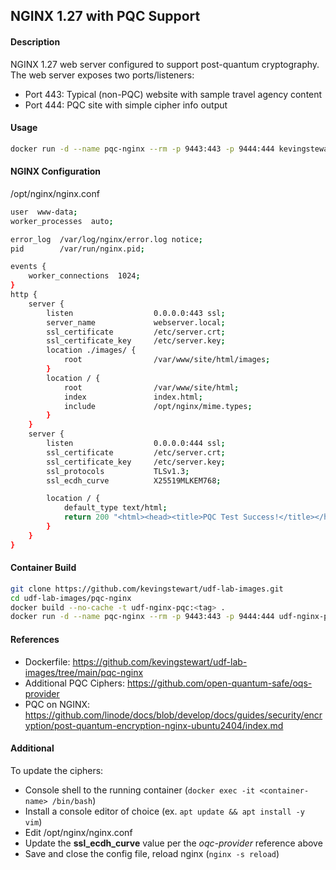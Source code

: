 ## NGINX 1.27 with PQC Support

#### Description

NGINX 1.27 web server configured to support post-quantum cryptography. The web server exposes two ports/listeners:
- Port 443: Typical (non-PQC) website with sample travel agency content
- Port 444: PQC site with simple cipher info output

#### Usage
```bash
docker run -d --name pqc-nginx --rm -p 9443:443 -p 9444:444 kevingstewart/udf-nginx-pqc:<tag>
```

#### NGINX Configuration
/opt/nginx/nginx.conf
```bash
user  www-data;
worker_processes  auto;

error_log  /var/log/nginx/error.log notice;
pid        /var/run/nginx.pid;

events {
    worker_connections  1024;
}
http {
    server {
        listen                  0.0.0.0:443 ssl;
        server_name             webserver.local;
        ssl_certificate         /etc/server.crt;
        ssl_certificate_key     /etc/server.key;
        location ./images/ {
            root                /var/www/site/html/images;
        }
        location / {
            root                /var/www/site/html;
            index               index.html;
            include             /opt/nginx/mime.types;
        }
    }
    server {
        listen                  0.0.0.0:444 ssl;
        ssl_certificate         /etc/server.crt;
        ssl_certificate_key     /etc/server.key;
        ssl_protocols           TLSv1.3;
        ssl_ecdh_curve          X25519MLKEM768;

        location / {
            default_type text/html;
            return 200 "<html><head><title>PQC Test Success!</title></head><body><H2>PQC Test Success!</H1><p><b>Negotiated Protocol</b>: \$ssl_protocol </p><p><b>Negotiated Cipher</b>: \$ssl_cipher </p><p><b>Negotiated Curve</b>: \$ssl_curve </p><p><b>Supported Curves</b>: \$ssl_curves </p></body></html>";
        }
    }
}
```


#### Container Build
```bash
git clone https://github.com/kevingstewart/udf-lab-images.git
cd udf-lab-images/pqc-nginx
docker build --no-cache -t udf-nginx-pqc:<tag> .
docker run -d --name pqc-nginx --rm -p 9443:443 -p 9444:444 udf-nginx-pqc:<tag>
```

#### References
- Dockerfile: https://github.com/kevingstewart/udf-lab-images/tree/main/pqc-nginx
- Additional PQC Ciphers: https://github.com/open-quantum-safe/oqs-provider
- PQC on NGINX: https://github.com/linode/docs/blob/develop/docs/guides/security/encryption/post-quantum-encryption-nginx-ubuntu2404/index.md

#### Additional
To update the ciphers:
- Console shell to the running container (```docker exec -it <container-name> /bin/bash```)
- Install a console editor of choice (ex. ```apt update && apt install -y vim```)
- Edit /opt/nginx/nginx.conf
- Update the **ssl_ecdh_curve** value per the *oqc-provider* reference above
- Save and close the config file, reload nginx (```nginx -s reload```)

